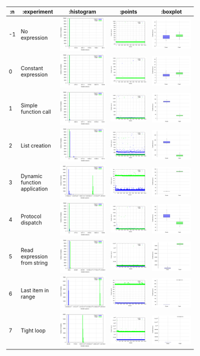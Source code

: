 
| :n |                  :experiment |                               :histogram |                               :points |                               :boxplot |
|----|------------------------------|------------------------------------------|---------------------------------------|----------------------------------------|
| -1 |                No expression | ![](graphs/histogram--1-no-overhead.png) | ![](graphs/points--1-no-overhead.png) | ![](graphs/boxplot--1-no-overhead.png) |
|  0 |          Constant expression |  ![](graphs/histogram-0-no-overhead.png) |  ![](graphs/points-0-no-overhead.png) |  ![](graphs/boxplot-0-no-overhead.png) |
|  1 |         Simple function call |  ![](graphs/histogram-1-no-overhead.png) |  ![](graphs/points-1-no-overhead.png) |  ![](graphs/boxplot-1-no-overhead.png) |
|  2 |                List creation |  ![](graphs/histogram-2-no-overhead.png) |  ![](graphs/points-2-no-overhead.png) |  ![](graphs/boxplot-2-no-overhead.png) |
|  3 | Dynamic function application |  ![](graphs/histogram-3-no-overhead.png) |  ![](graphs/points-3-no-overhead.png) |  ![](graphs/boxplot-3-no-overhead.png) |
|  4 |            Protocol dispatch |  ![](graphs/histogram-4-no-overhead.png) |  ![](graphs/points-4-no-overhead.png) |  ![](graphs/boxplot-4-no-overhead.png) |
|  5 |  Read expression from string |  ![](graphs/histogram-5-no-overhead.png) |  ![](graphs/points-5-no-overhead.png) |  ![](graphs/boxplot-5-no-overhead.png) |
|  6 |           Last item in range |  ![](graphs/histogram-6-no-overhead.png) |  ![](graphs/points-6-no-overhead.png) |  ![](graphs/boxplot-6-no-overhead.png) |
|  7 |                   Tight loop |  ![](graphs/histogram-7-no-overhead.png) |  ![](graphs/points-7-no-overhead.png) |  ![](graphs/boxplot-7-no-overhead.png) |
